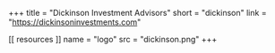 +++
title = "Dickinson Investment Advisors"
short = "dickinson"
link = "https://dickinsoninvestments.com"

[[ resources ]]
    name = "logo"
    src = "dickinson.png"
+++